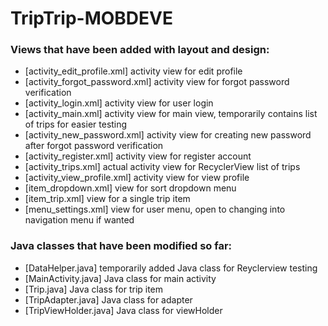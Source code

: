 # TripTrip-MOBDEVE

### Views that have been added with layout and design: 
- [activity_edit_profile.xml] activity view for edit profile
- [activity_forgot_password.xml] activity view for forgot password verification
- [activity_login.xml] activity view for user login
- [activity_main.xml] activity view for main view, temporarily contains list of trips for easier testing
- [activity_new_password.xml] activity view for creating new password after forgot password verification
- [activity_register.xml] activity view for register account 
- [activity_trips.xml] actual activity view for RecyclerView list of trips
- [activity_view_profile.xml] activity view for view profile
- [item_dropdown.xml] view for sort dropdown menu
- [item_trip.xml] view for a single trip item 
- [menu_settings.xml] view for user menu, open to changing into navigation menu if wanted

### Java classes that have been modified so far:
- [DataHelper.java] temporarily added Java class for Reyclerview testing
- [MainActivity.java] Java class for main activity
- [Trip.java] Java class for trip item
- [TripAdapter.java] Java class for adapter
- [TripViewHolder.java] Java class for viewHolder
